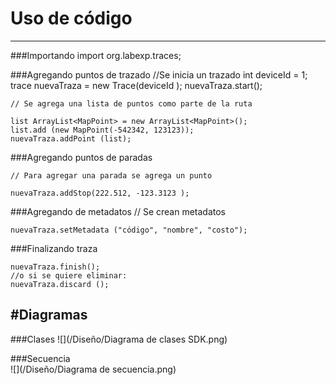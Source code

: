 # Uso de código
--------

###Importando 
    import org.labexp.traces; 

###Agregando puntos de trazado 
    //Se inicia un trazado 
    int deviceId = 1; 
    trace nuevaTraza = new Trace(deviceId ); 
    nuevaTraza.start(); 

    // Se agrega una lista de puntos como parte de la ruta

    list ArrayList<MapPoint> = new ArrayList<MapPoint>(); 
    list.add (new MapPoint(-542342, 123123)); 
    nuevaTraza.addPoint (list); 

###Agregando puntos de paradas

    // Para agregar una parada se agrega un punto

    nuevaTraza.addStop(222.512, -123.3123 ); 

###Agregando de metadatos
    // Se crean metadatos 

    nuevaTraza.setMetadata ("código", "nombre", "costo"); 

###Finalizando traza 
  
    nuevaTraza.finish();
    //o si se quiere eliminar: 
    nuevaTraza.discard ();


#Diagramas
--------

###Clases
![](/Diseño/Diagrama de clases SDK.png)

###Secuencia  
![](/Diseño/Diagrama de secuencia.png)



